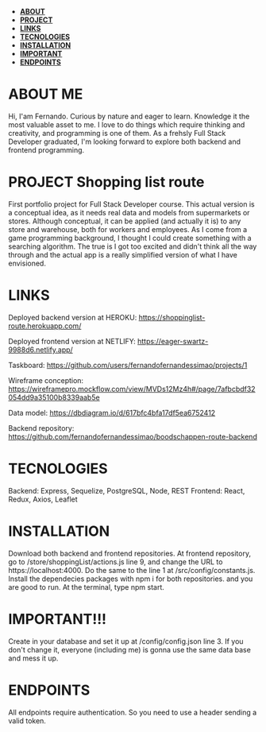 - **[ABOUT](#ABOUT)**
- **[PROJECT](#PROJECT)**
- **[LINKS](#LINKS)**
- **[TECNOLOGIES](#TECNOLOGIES)**
- **[INSTALLATION](#INSTALLATION)**
- **[IMPORTANT](#IMPORTANT!!!)**
- **[ENDPOINTS](#ENDPOINTS)**

# ABOUT ME

Hi, I'am Fernando. Curious by nature and eager to learn. Knowledge it the most valuable asset to me. I love to do things which require thinking and creativity, and programming is one of them. As a frehsly Full Stack Developer graduated, I'm looking forward to explore both backend and frontend programming. 


# PROJECT Shopping list route 

First portfolio project for Full Stack Developer course. This actual version is a conceptual idea, as it needs real data and models from supermarkets or stores. Although conceptual, it can be applied (and actually it is) to any store and warehouse, both for workers and employees. 
As I come from a game programming background, I thought I could create something with a searching algorithm. The true is I got too excited and didn't think all the way through and the actual app is a really simplified version of what I have envisioned. 

# LINKS

Deployed backend version at HEROKU: https://shoppinglist-route.herokuapp.com/

Deployed frontend version at NETLIFY: https://eager-swartz-9988d6.netlify.app/

Taskboard: https://github.com/users/fernandofernandessimao/projects/1

Wireframe conception: https://wireframepro.mockflow.com/view/MVDs12Mz4h#/page/7afbcbdf32054dd9a35100b8339aab5e

Data model: https://dbdiagram.io/d/617bfc4bfa17df5ea6752412

Backend repository: https://github.com/fernandofernandessimao/boodschappen-route-backend

# TECNOLOGIES 

Backend: Express, Sequelize, PostgreSQL, Node, REST
Frontend: React, Redux, Axios, Leaflet

# INSTALLATION

Download both backend and frontend repositories. At frontend repository, go to /store/shoppingList/actions.js line 9, and change the URL to https://localhost:4000. Do the same to the line 1 at /src/config/constants.js. Install the dependecies packages with npm i for both repositories. and you are good to run. At the terminal, type npm start.

# IMPORTANT!!!

Create in your database and set it up at /config/config.json line 3. If you don't change it, everyone (including me) is gonna use the same data base and
mess it up.

# ENDPOINTS

  All endpoints require authentication. So you need to use a header sending a valid token.